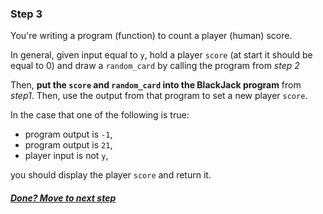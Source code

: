 ### Step 3


You're writing a program (function) to count a player (human) score.

In general, given input equal to ```y```, hold a player ```score``` (at start it should be equal to 0) and draw a `random_card` by calling the program from _step 2_

Then, __put the ```score``` and ```random_card``` into the BlackJack program__ from _step1_. Then, use the output from that program to set a new player ```score```. 

In the case that one of the following is true:
 * program output is ```-1```,
 * program output is ```21```,
 * player input is not ```y```,
 
you should display the player ```score``` and return it.

##### [Done? Move to next step](step4.md)

